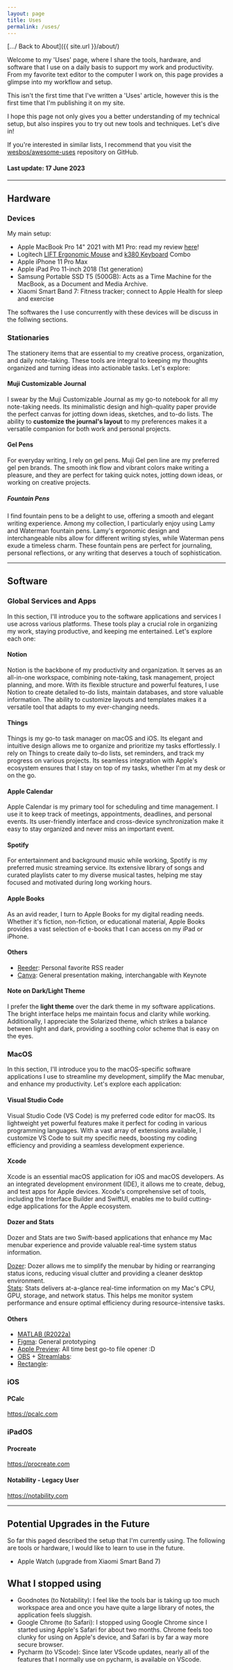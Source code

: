 ```yaml
---
layout: page
title: Uses
permalink: /uses/
---
```

[.../ Back to About]({{ site.url }}/about/)

Welcome to my 'Uses' page, where I share the tools, hardware, and software that I use on a daily basis to support my work and productivity. From my favorite text editor to the computer I work on, this page provides a glimpse into my workflow and setup. 

This isn't the first time that I've written a 'Uses' article, however this is the first time that I'm publishing it on my site.

I hope this page not only gives you a better understanding of my technical setup, but also inspires you to try out new tools and techniques. Let's dive in!

If you're interested in similar lists, I recommend that you visit the [wesbos/awesome-uses](https://github.com/wesbos/awesome-uses) repository on GitHub.

#### Last update: 17 June 2023

---

## Hardware

### Devices

My main setup:

* Apple MacBook Pro 14" 2021 with M1 Pro: read my review [here]({{site.url}}/2022/05/02/macbook-pro-14.html)!
* Logitech [LIFT Ergonomic Mouse](https://www.logitech.com/products/mice/lift-vertical-ergonomic-mouse.910-006481.html) and [k380 Keyboard](https://www.logitech.com/products/keyboards/k380-multi-device.html) Combo
* Apple iPhone 11 Pro Max
* Apple iPad Pro 11-inch 2018 (1st generation)
* Samsung Portable SSD T5 (500GB): Acts as a Time Machine for the MacBook, as a Document and Media Archive.
* Xiaomi Smart Band 7: Fitness tracker; connect to Apple Health for sleep and exercise

The softwares the I use concurrently with these devices will be discuss in the follwing sections.

### Stationaries

The stationery items that are essential to my creative process, organization, and daily note-taking. These tools are integral to keeping my thoughts organized and turning ideas into actionable tasks. Let's explore:

#### Muji Customizable Journal

I swear by the Muji Customizable Journal as my go-to notebook for all my note-taking needs. Its minimalistic design and high-quality paper provide the perfect canvas for jotting down ideas, sketches, and to-do lists. The ability to **customize the journal's layout** to my preferences makes it a versatile companion for both work and personal projects.

#### Gel Pens

For everyday writing, I rely on gel pens. Muji Gel pen line are my preferred gel pen brands. The smooth ink flow and vibrant colors make writing a pleasure, and they are perfect for taking quick notes, jotting down ideas, or working on creative projects.

##### Fountain Pens

I find fountain pens to be a delight to use, offering a smooth and elegant writing experience. Among my collection, I particularly enjoy using Lamy and Waterman fountain pens. Lamy's ergonomic design and interchangeable nibs allow for different writing styles, while Waterman pens exude a timeless charm. These fountain pens are perfect for journaling, personal reflections, or any writing that deserves a touch of sophistication.

---

## Software

### Global Services and Apps

In this section, I'll introduce you to the software applications and services I use across various platforms. These tools play a crucial role in organizing my work, staying productive, and keeping me entertained. Let's explore each one:

#### Notion

Notion is the backbone of my productivity and organization. It serves as an all-in-one workspace, combining note-taking, task management, project planning, and more. With its flexible structure and powerful features, I use Notion to create detailed to-do lists, maintain databases, and store valuable information. The ability to customize layouts and templates makes it a versatile tool that adapts to my ever-changing needs.

#### Things

Things is my go-to task manager on macOS and iOS. Its elegant and intuitive design allows me to organize and prioritize my tasks effortlessly. I rely on Things to create daily to-do lists, set reminders, and track my progress on various projects. Its seamless integration with Apple's ecosystem ensures that I stay on top of my tasks, whether I'm at my desk or on the go.

#### Apple Calendar

Apple Calendar is my primary tool for scheduling and time management. I use it to keep track of meetings, appointments, deadlines, and personal events. Its user-friendly interface and cross-device synchronization make it easy to stay organized and never miss an important event.

#### Spotify

For entertainment and background music while working, Spotify is my preferred music streaming service. Its extensive library of songs and curated playlists cater to my diverse musical tastes, helping me stay focused and motivated during long working hours.

#### Apple Books

As an avid reader, I turn to Apple Books for my digital reading needs. Whether it's fiction, non-fiction, or educational material, Apple Books provides a vast selection of e-books that I can access on my iPad or iPhone.

#### Others

* [Reeder](https://reederapp.com): Personal favorite RSS reader
* [Canva](https://www.canva.com): General presentation making, interchangable with Keynote

#### Note on Dark/Light Theme

I prefer the **light theme** over the dark theme in my software applications. The bright interface helps me maintain focus and clarity while working. Additionally, I appreciate the Solarized theme, which strikes a balance between light and dark, providing a soothing color scheme that is easy on the eyes.

### MacOS

In this section, I'll introduce you to the macOS-specific software applications I use to streamline my development, simplify the Mac menubar, and enhance my productivity. Let's explore each application:

#### Visual Studio Code

Visual Studio Code (VS Code) is my preferred code editor for macOS. Its lightweight yet powerful features make it perfect for coding in various programming languages. With a vast array of extensions available, I customize VS Code to suit my specific needs, boosting my coding efficiency and providing a seamless development experience.

#### Xcode

Xcode is an essential macOS application for iOS and macOS developers. As an integrated development environment (IDE), it allows me to create, debug, and test apps for Apple devices. Xcode's comprehensive set of tools, including the Interface Builder and SwiftUI, enables me to build cutting-edge applications for the Apple ecosystem.

#### Dozer and Stats

Dozer and Stats are two Swift-based applications that enhance my Mac menubar experience and provide valuable real-time system status information.

[Dozer](https://github.com/Mortennn/Dozer): Dozer allows me to simplify the menubar by hiding or rearranging status icons, reducing visual clutter and providing a cleaner desktop environment.\
[Stats](https://github.com/exelban/stats): Stats delivers at-a-glance real-time information on my Mac's CPU, GPU, storage, and network status. This helps me monitor system performance and ensure optimal efficiency during resource-intensive tasks.

#### Others

* [MATLAB (R2022a)](https://www.mathworks.com)
* [Figma](https://www.figma.com): General prototyping
* [Apple Preview](https://support.apple.com/en-gb/guide/preview/welcome/mac): All time best go-to file opener :D
* [OBS](https://obsproject.com) + [Streamlabs](https://streamlabs.com):
* [Rectangle](<https://rectangleapp.com>):

### iOS

#### PCalc

<https://pcalc.com>

### iPadOS

#### Procreate

<https://procreate.com>

#### Notability - Legacy User

<https://notability.com>

---

## Potential Upgrades in the Future

So far this paged described the setup that I'm currently using. The following are tools or hardware, I would like to learn to use in the future.

* Apple Watch (upgrade from Xiaomi Smart Band 7)

## What I stopped using

* Goodnotes (to Notability): I feel like the tools bar is taking up too much workspace area and once you have quite a large library of notes, the application feels sluggish.
* Google Chrome (to Safari): I stopped using Google Chrome since I started using Apple's Safari for about two months. Chrome feels too clunky for using on Apple's device, and Safari is by far a way more secure browser.
* Pycharm (to VScode): Since later VScode updates, nearly all of the features that I normally use on pycharm, is available on VScode.

